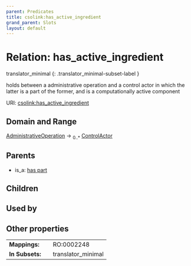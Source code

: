 ```yaml
---
parent: Predicates
title: csolink:has_active_ingredient
grand_parent: Slots
layout: default
---
```


# Relation: has_active_ingredient

translator_minimal
{: .translator_minimal-subset-label }


holds between a administrative operation and a control actor in which the latter is a part of the former, and is a computationally active component

URI: [csolink:has_active_ingredient](https://w3id.org/csolink/vocab/has_active_ingredient)

## Domain and Range

[AdministrativeOperation](AdministrativeOperation.md) ->  <sub>0..*</sub> [ControlActor](ControlActor.md)

## Parents

 *  is_a: [has part](has_part.md)

## Children


## Used by


## Other properties

|  |  |  |
| --- | --- | --- |
| **Mappings:** | | RO:0002248 |
| **In Subsets:** | | translator_minimal |

